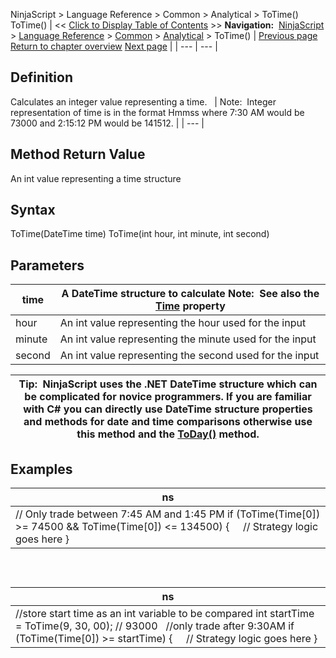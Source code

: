 ﻿
NinjaScript > Language Reference > Common > Analytical > ToTime()
ToTime()
| << [Click to Display Table of Contents](totime.md) >> **Navigation:**     [NinjaScript](ninjascript-1.md) > [Language Reference](language_reference_wip-1.md) > [Common](common-1.md) > [Analytical](market_data-1.md) > ToTime() | [Previous page](today-1.md) [Return to chapter overview](market_data-1.md) [Next page](attributes-1.md) |
| --- | --- |
## Definition
Calculates an integer value representing a time.
 
| Note:  Integer representation of time is in the format Hmmss where 7:30 AM would be 73000 and 2:15:12 PM would be 141512. |
| --- |

## Method Return Value
An int value representing a time structure
 
## Syntax
ToTime(DateTime time)
ToTime(int hour, int minute, int second)
 
## Parameters
| time | A DateTime structure to calculate Note:  See also the [Time](time-1.md) property |
| --- | --- |
| hour | An int value representing the hour used for the input |
| minute | An int value representing the minute used for the input |
| second | An int value representing the second used for the input |

| Tip:  NinjaScript uses the .NET DateTime structure which can be complicated for novice programmers. If you are familiar with C# you can directly use DateTime structure properties and methods for date and time comparisons otherwise use this method and the [ToDay()](today-1.md) method. |
| --- |

## Examples
| ns |
| --- |
| // Only trade between 7:45 AM and 1:45 PM if (ToTime(Time[0]) >= 74500 && ToTime(Time[0]) <= 134500) {      // Strategy logic goes here } |

 
## 
| ns |
| --- |
| //store start time as an int variable to be compared int startTime = ToTime(9, 30, 00); // 93000   //only trade after 9:30AM if (ToTime(Time[0]) >= startTime) {      // Strategy logic goes here } |
